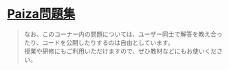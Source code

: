 # [Paiza問題集](https://paiza.jp/works/mondai)  

> なお、このコーナー内の問題については、ユーザー同士で解答を教え合ったり、コードを公開したりするのは自由としています。  
 授業や研修にもご利用いただけますので、ぜひ教材などにもお使いください。